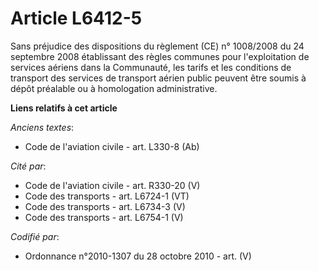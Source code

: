 # Article L6412-5

Sans préjudice des dispositions du règlement (CE) n° 1008/2008 du 24 septembre 2008 établissant des règles communes pour
l'exploitation de services aériens dans la Communauté, les tarifs et les conditions de transport des services de transport
aérien public peuvent être soumis à dépôt préalable ou à homologation administrative.

**Liens relatifs à cet article**

_Anciens textes_:

  - Code de l'aviation civile - art. L330-8 (Ab)

_Cité par_:

  - Code de l'aviation civile - art. R330-20 (V)
  - Code des transports - art. L6724-1 (VT)
  - Code des transports - art. L6734-3 (V)
  - Code des transports - art. L6754-1 (V)

_Codifié par_:

  - Ordonnance n°2010-1307 du 28 octobre 2010 - art. (V)
